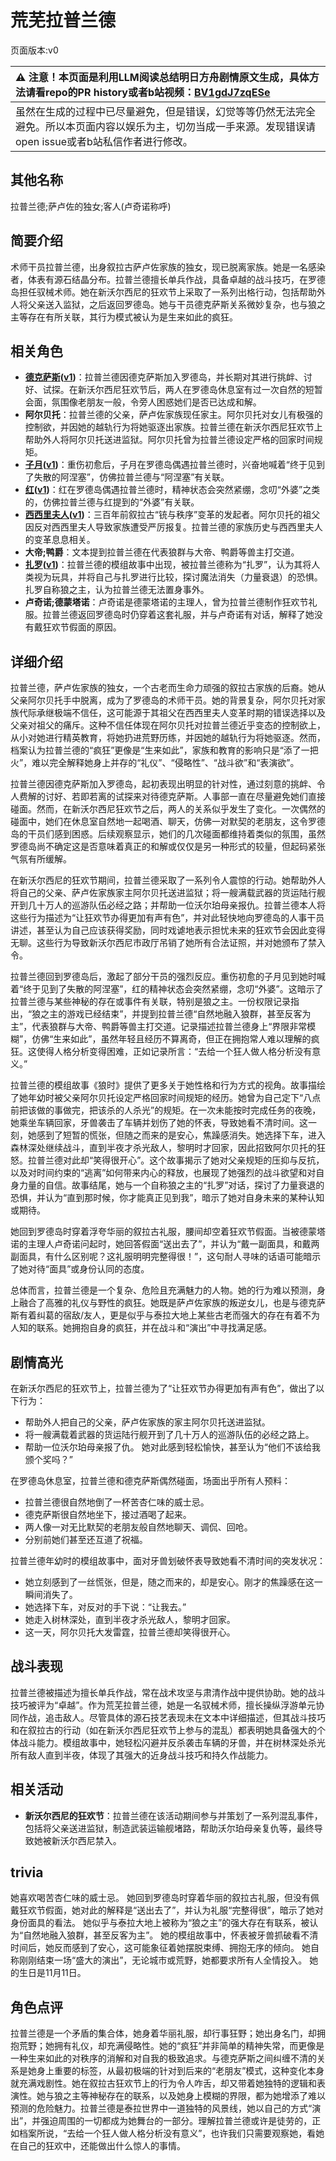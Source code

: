 # 荒芜拉普兰德
页面版本:v0
 

| :warning: 注意！本页面是利用LLM阅读总结明日方舟剧情原文生成，具体方法请看repo的PR history或者b站视频：[BV1gdJ7zqESe](https://www.bilibili.com/video/BV1gdJ7zqESe/)         |
|:----------------------------|
| 虽然在生成的过程中已尽量避免，但是错误，幻觉等等仍然无法完全避免。所以本页面内容以娱乐为主，切勿当成一手来源。发现错误请open issue或者b站私信作者进行修改。|



## 其他名称
拉普兰德;萨卢佐的独女;客人(卢奇诺称呼)
## 简要介绍
术师干员拉普兰德，出身叙拉古萨卢佐家族的独女，现已脱离家族。她是一名感染者，体表有源石结晶分布。拉普兰德擅长单兵作战，具备卓越的战斗技巧，在罗德岛担任驭械术师。她在新沃尔西尼的狂欢节上采取了一系列出格行动，包括帮助外人将父亲送入监狱，之后返回罗德岛。她与干员德克萨斯关系微妙复杂，也与狼之主等存在有所关联，其行为模式被认为是生来如此的疯狂。
## 相关角色
-   **[德克萨斯](../char_v3/char_102_texas.md)([v1](char_102_texas.md))**：拉普兰德因德克萨斯加入罗德岛，并长期对其进行挑衅、讨好、试探。在新沃尔西尼狂欢节后，两人在罗德岛休息室有过一次自然的短暂会面，氛围像老朋友一般，令旁人困惑她们是否已达成和解。
-   **阿尔贝托**：拉普兰德的父亲，萨卢佐家族现任家主。阿尔贝托对女儿有极强的控制欲，并因她的越轨行为将她驱逐出家族。拉普兰德在新沃尔西尼狂欢节上帮助外人将阿尔贝托送进监狱。阿尔贝托曾为拉普兰德设定严格的回家时间规矩。
-   **[子月](../char_v3/char_4014_lunacu.md)([v1](char_4014_lunacu.md))**：重伤初愈后，子月在罗德岛偶遇拉普兰德时，兴奋地喊着“终于见到了失散的阿涅塞”，仿佛拉普兰德与“阿涅塞”有关联。
-   **[红](../char_v3/char_144_red.md)([v1](char_144_red.md))**：红在罗德岛偶遇拉普兰德时，精神状态会突然紧绷，念叨“外婆”之类的，仿佛拉普兰德与红提到的“外婆”有关联。
-   **[西西里夫人](../char_v3/extended_char_xi_xi_li_fu_ren.md)([v1](extended_char_xi_xi_li_fu_ren.md))**：三百年前叙拉古“铳与秩序”变革的发起者。阿尔贝托的祖父因反对西西里夫人导致家族遭受严厉报复。拉普兰德的家族历史与西西里夫人的变革息息相关。
-   **大帝;鸭爵**：文本提到拉普兰德在代表狼群与大帝、鸭爵等兽主打交道。
-   **[扎罗](../char_v3/extended_char_zha_luo.md)([v1](extended_char_zha_luo.md))**：拉普兰德的模组故事中出现，被拉普兰德称为“扎罗”，认为其将人类视为玩具，并将自己与扎罗进行比较，探讨魔法消失（力量衰退）的恐惧。扎罗自称狼之主，认为拉普兰德无法置身事外。
-   **卢奇诺;德蒙塔诺**：卢奇诺是德蒙塔诺的主理人，曾为拉普兰德制作狂欢节礼服。拉普兰德返回罗德岛时仍穿着这套礼服，并与卢奇诺有对话，解释了她没有戴狂欢节假面的原因。
## 详细介绍
拉普兰德，萨卢佐家族的独女，一个古老而生命力顽强的叙拉古家族的后裔。她从父亲阿尔贝托手中脱离，成为了罗德岛的术师干员。她的背景复杂，阿尔贝托对家族代际承继极端不信任，这可能源于其祖父在西西里夫人变革时期的错误选择以及父亲对祖父的痛斥。这种不信任体现在阿尔贝托对拉普兰德近乎变态的控制欲上，从小对她进行精英教育，将她扔进荒野历练，并因她的越轨行为将她驱逐。然而，档案认为拉普兰德的“疯狂”更像是“生来如此”，家族和教育的影响只是“添了一把火”，难以完全解释她身上并存的“礼仪”、“侵略性”、“战斗欲”和“表演欲”。

拉普兰德因德克萨斯加入罗德岛，起初表现出明显的针对性，通过刻意的挑衅、令人费解的讨好、若即若离的试探来对待德克萨斯。人事部一直在尽量避免她们直接碰面。然而，在新沃尔西尼狂欢节之后，两人的关系似乎发生了变化。一次偶然的碰面中，她们在休息室自然地一起喝酒、聊天，仿佛一对默契的老朋友，这令罗德岛的干员们感到困惑。后续观察显示，她们的几次碰面都维持着类似的氛围，虽然罗德岛尚不确定这是否意味着真正的和解或仅仅是另一种形式的较量，但起码紧张气氛有所缓解。

在新沃尔西尼的狂欢节期间，拉普兰德采取了一系列令人震惊的行动。她帮助外人将自己的父亲、萨卢佐家族家主阿尔贝托送进监狱；将一艘满载武器的货运陆行舰开到几十万人的巡游队伍必经之路；并帮助一位沃尔珀母亲报仇。拉普兰德本人将这些行为描述为“让狂欢节办得更加有声有色”，并对此轻快地向罗德岛的人事干员讲述，甚至认为自己应该获得奖励，同时戏谑地表示担忧未来的狂欢节会因此变得无聊。这些行为导致新沃尔西尼市政厅吊销了她所有合法证照，并对她颁布了禁入令。

拉普兰德回到罗德岛后，激起了部分干员的强烈反应。重伤初愈的子月见到她时喊着“终于见到了失散的阿涅塞”，红的精神状态会突然紧绷，念叨“外婆”。这暗示了拉普兰德与某些神秘的存在或事件有关联，特别是狼之主。一份权限记录指出，“狼之主的游戏已经结束”，并提到拉普兰德“自然地融入狼群，甚至反客为主”，代表狼群与大帝、鸭爵等兽主打交道。记录描述拉普兰德身上“界限非常模糊”，仿佛“生来如此”，虽然年轻且经历不算离奇，但正在拥抱常人难以理解的疯狂。这使得人格分析变得困难，正如记录所言：“去给一个狂人做人格分析没有意义。”

拉普兰德的模组故事《狼时》提供了更多关于她性格和行为方式的视角。故事描绘了她年幼时被父亲阿尔贝托设定严格回家时间规矩的经历。她曾为自己定下“八点前把该做的事做完，把该杀的人杀光”的规矩。在一次未能按时完成任务的夜晚，她乘坐车辆回家，牙兽袭击了车辆并划伤了她的怀表，导致她看不清时间。这一刻，她感到了短暂的慌张，但随之而来的是安心，焦躁感消失。她选择下车，进入森林深处继续战斗，直到半夜才杀光敌人，黎明时才回家，因此招致阿尔贝托的狂怒。拉普兰德对此却“笑得很开心”。这个故事揭示了她对父亲规矩的压抑与反抗，以及对时间约束的“逃离”如何带来内心的释放，也展现了她强烈的战斗欲望和对自身力量的自信。故事结尾，她与一个自称狼之主的“扎罗”对话，探讨了力量衰退的恐惧，并认为“直到那时候，你才能真正见到我”，暗示了她对自身未来的某种认知或期待。

她回到罗德岛时穿着浮夸华丽的叙拉古礼服，腰间却空着狂欢节假面。当被德蒙塔诺的主理人卢奇诺问起时，她回答假面“送出去了”，并认为“戴一副面具，和戴两副面具，有什么区别呢？这礼服明明完整得很！”，这句耐人寻味的话语可能暗示了她对待“面具”或身份认同的态度。

总体而言，拉普兰德是一个复杂、危险且充满魅力的人物。她的行为难以预测，身上融合了高雅的礼仪与野性的疯狂。她既是萨卢佐家族的叛逆女儿，也是与德克萨斯有着纠葛的宿敌/友人，更是似乎与泰拉大地上某些古老而强大的存在有着不为人知的联系。她拥抱自身的疯狂，并在战斗和“演出”中寻找满足感。
## 剧情高光
在新沃尔西尼的狂欢节上，拉普兰德为了“让狂欢节办得更加有声有色”，做出了以下行为：
- 帮助外人把自己的父亲，萨卢佐家族的家主阿尔贝托送进监狱。
- 将一艘满载着武器的货运陆行舰开到了几十万人的巡游队伍的必经之路上。
- 帮助一位沃尔珀母亲报了仇。
她对此感到轻松愉快，甚至认为“他们不该给我颁个奖吗？”

在罗德岛休息室，拉普兰德和德克萨斯偶然碰面，场面出乎所有人预料：
- 拉普兰德很自然地倒了一杯苦杏仁味的威士忌。
- 德克萨斯很自然地坐下，接过酒喝了起来。
- 两人像一对无比默契的老朋友般自然地聊天、调侃、回呛。
- 分别前她们甚至还互道了祝福。

拉普兰德年幼时的模组故事中，面对牙兽划破怀表导致她看不清时间的突发状况：
- 她立刻感到了一丝慌张，但是，随之而来的，却是安心。刚才的焦躁感在这一瞬间消失了。
- 她选择下车，对反对的手下说：“让我去。”
- 她走入树林深处，直到半夜才杀光敌人，黎明才回家。
- 这一天，阿尔贝托大发雷霆，拉普兰德却笑得很开心。
## 战斗表现
拉普兰德被描述为擅长单兵作战，常在战术攻坚与肃清作战中提供协助。她的战斗技巧被评为“卓越”。作为荒芜拉普兰德，她是一名驭械术师，擅长操纵浮游单元协同作战，追击敌人。尽管具体的源石技艺表现未在文本中详细描述，但其战斗技巧和在叙拉古的行动（如在新沃尔西尼狂欢节上参与的混乱）都表明她具备强大的个体战斗能力。模组故事中，她轻松闪避并反杀袭击车辆的牙兽，并在树林深处杀光所有敌人直到半夜，体现了其强大的近身战斗技巧和持久作战能力。
## 相关活动
-   **新沃尔西尼的狂欢节**：拉普兰德在该活动期间参与并策划了一系列混乱事件，包括将父亲送进监狱，制造武装运输舰堵路，帮助沃尔珀母亲复仇等，最终导致她被新沃尔西尼禁入。
## trivia
她喜欢喝苦杏仁味的威士忌。
她回到罗德岛时穿着华丽的叙拉古礼服，但没有佩戴狂欢节假面，她对此的解释是“送出去了”，并认为礼服“完整得很”，暗示了她对身份面具的看法。
她似乎与泰拉大地上被称为“狼之主”的强大存在有联系，被认为“自然地融入狼群，甚至反客为主”。
她的模组故事中，怀表被牙兽抓破看不清时间后，她反而感到了安心，这可能象征着她摆脱束缚、拥抱无序的倾向。
她自称刚刚结束一场“盛大的演出”，无论城市或荒野，她都要求所有人全情投入。
她的生日是11月11日。
## 角色点评
拉普兰德是一个矛盾的集合体，她身着华丽礼服，却行事狂野；她出身名门，却拥抱荒野；她拥有礼仪，却充满侵略性。她的“疯狂”并非简单的精神失常，而更像是一种生来如此的对秩序的消解和对自我的极致追求。与德克萨斯之间纠缠不清的关系是她身上重要的标签，从最初极端的针对到后来的“老朋友”模式，这种变化本身就充满戏剧性。她在叙拉古狂欢节上的行为令人咋舌，却又带着她独特的逻辑和表演性。她与狼之主等神秘存在的联系，以及她身上模糊的界限，都为她增添了难以预测的危险魅力。拉普兰德是泰拉世界中一道独特的风景线，她以自己的方式“演出”，并强迫周围的一切都成为她舞台的一部分。理解拉普兰德或许是徒劳的，正如档案所说，“去给一个狂人做人格分析没有意义”，也许我们只需要观察她，看她在自己的狂欢中，还能做出什么惊人的事情。